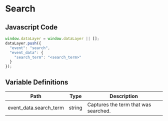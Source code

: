 # Search

### 

## Javascript Code
```js
window.dataLayer = window.dataLayer || [];
dataLayer.push({
  "event": "search",
  "event_data": {
    "search_term": "<search_term>"
  }
});
```


## Variable Definitions

|Path|Type|Description|
| --- | --- | --- |
|event_data.search_term|string|Captures the term that was searched.|
